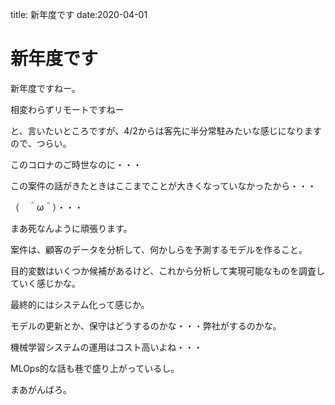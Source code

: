 title: 新年度です
date:2020-04-01
# 新年度です 
新年度ですねー。

相変わらずリモートですねー

と、言いたいところですが、4/2からは客先に半分常駐みたいな感じになりますので、つらい。

このコロナのご時世なのに・・・

この案件の話がきたときはここまでことが大きくなっていなかったから・・・

（　＾ω＾）・・・

まあ死なんように頑張ります。

案件は、顧客のデータを分析して、何かしらを予測するモデルを作ること。

目的変数はいくつか候補があるけど、これから分析して実現可能なものを調査していく感じかな。

最終的にはシステム化って感じか。

モデルの更新とか、保守はどうするのかな・・・弊社がするのかな。

機械学習システムの運用はコスト高いよね・・・

MLOps的な話も巷で盛り上がっているし。

まあがんばろ。
